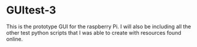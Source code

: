 # GUItest-3
This is the prototype GUI for the raspberry Pi. I will also be including all the other test python scripts that I was able to create with resources found online.
